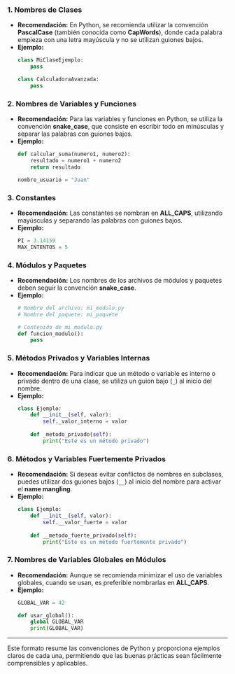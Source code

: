 ### 1. **Nombres de Clases**
   - **Recomendación:** En Python, se recomienda utilizar la convención **PascalCase** (también conocida como **CapWords**), donde cada palabra empieza con una letra mayúscula y no se utilizan guiones bajos.
   - **Ejemplo:**
     ```python
     class MiClaseEjemplo:
         pass
     
     class CalculadoraAvanzada:
         pass
     ```

### 2. **Nombres de Variables y Funciones**
   - **Recomendación:** Para las variables y funciones en Python, se utiliza la convención **snake_case**, que consiste en escribir todo en minúsculas y separar las palabras con guiones bajos.
   - **Ejemplo:**
     ```python
     def calcular_suma(numero1, numero2):
         resultado = numero1 + numero2
         return resultado
     
     nombre_usuario = "Juan"
     ```

### 3. **Constantes**
   - **Recomendación:** Las constantes se nombran en **ALL_CAPS**, utilizando mayúsculas y separando las palabras con guiones bajos.
   - **Ejemplo:**
     ```python
     PI = 3.14159
     MAX_INTENTOS = 5
     ```

### 4. **Módulos y Paquetes**
   - **Recomendación:** Los nombres de los archivos de módulos y paquetes deben seguir la convención **snake_case**.
   - **Ejemplo:**
     ```python
     # Nombre del archivo: mi_modulo.py
     # Nombre del paquete: mi_paquete
     
     # Contenido de mi_modulo.py
     def funcion_modulo():
         pass
     ```

### 5. **Métodos Privados y Variables Internas**
   - **Recomendación:** Para indicar que un método o variable es interno o privado dentro de una clase, se utiliza un guion bajo (`_`) al inicio del nombre.
   - **Ejemplo:**
     ```python
     class Ejemplo:
         def __init__(self, valor):
             self._valor_interno = valor
         
         def _metodo_privado(self):
             print("Este es un método privado")
     ```

### 6. **Métodos y Variables Fuertemente Privados**
   - **Recomendación:** Si deseas evitar conflictos de nombres en subclases, puedes utilizar dos guiones bajos (`__`) al inicio del nombre para activar el **name mangling**.
   - **Ejemplo:**
     ```python
     class Ejemplo:
         def __init__(self, valor):
             self.__valor_fuerte = valor
         
         def __metodo_fuerte_privado(self):
             print("Este es un método fuertemente privado")
     ```

### 7. **Nombres de Variables Globales en Módulos**
   - **Recomendación:** Aunque se recomienda minimizar el uso de variables globales, cuando se usan, es preferible nombrarlas en **ALL_CAPS**.
   - **Ejemplo:**
     ```python
     GLOBAL_VAR = 42
     
     def usar_global():
         global GLOBAL_VAR
         print(GLOBAL_VAR)
     ```

---

Este formato resume las convenciones de Python y proporciona ejemplos claros de cada una, permitiendo que las buenas prácticas sean fácilmente comprensibles y aplicables.